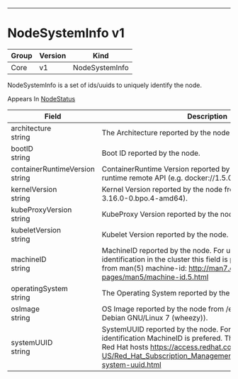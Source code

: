 

-----------
# NodeSystemInfo v1



Group        | Version     | Kind
------------ | ---------- | -----------
Core | v1 | NodeSystemInfo







NodeSystemInfo is a set of ids/uuids to uniquely identify the node.

<aside class="notice">
Appears In <a href="#nodestatus-v1">NodeStatus</a> </aside>

Field        | Description
------------ | -----------
architecture <br /> string | The Architecture reported by the node
bootID <br /> string | Boot ID reported by the node.
containerRuntimeVersion <br /> string | ContainerRuntime Version reported by the node through runtime remote API (e.g. docker://1.5.0).
kernelVersion <br /> string | Kernel Version reported by the node from 'uname -r' (e.g. 3.16.0-0.bpo.4-amd64).
kubeProxyVersion <br /> string | KubeProxy Version reported by the node.
kubeletVersion <br /> string | Kubelet Version reported by the node.
machineID <br /> string | MachineID reported by the node. For unique machine identification in the cluster this field is prefered. Learn more from man(5) machine-id: http://man7.org/linux/man-pages/man5/machine-id.5.html
operatingSystem <br /> string | The Operating System reported by the node
osImage <br /> string | OS Image reported by the node from /etc/os-release (e.g. Debian GNU/Linux 7 (wheezy)).
systemUUID <br /> string | SystemUUID reported by the node. For unique machine identification MachineID is prefered. This field is specific to Red Hat hosts https://access.redhat.com/documentation/en-US/Red_Hat_Subscription_Management/1/html/RHSM/getting-system-uuid.html






